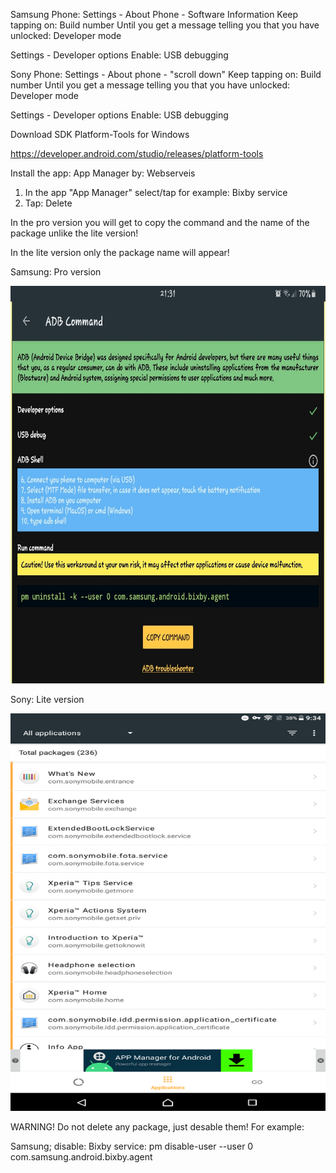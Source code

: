 Samsung Phone:
Settings - About Phone - Software Information
Keep tapping on:
Build number
Until you get a message telling you that you have unlocked:
Developer mode


Settings - Developer options
Enable:
USB debugging


Sony Phone:
Settings - About phone - "scroll down"
Keep tapping on:
Build number
Until you get a message telling you that you have unlocked:
Developer mode

Settings - Developer options
Enable:
USB debugging




Download SDK Platform-Tools for Windows

https://developer.android.com/studio/releases/platform-tools

Install the app:
App Manager
by: Webserveis

1. In the app "App Manager" select/tap for example:
Bixby service
2. Tap:
Delete

In the pro version you will get to copy the command and the name
of the package unlike the lite version!

In the lite version only the package name will appear!


Samsung:  Pro version

<img src="https://github.com/i27i13/Android_remove_bloatware/blob/master/Samsung.jpg" data-canonical-src="https://github.com/i27i13/Android_remove_bloatware/blob/master/Samsung.jpg" width="720" height="636" />


Sony:     Lite version

<img src="https://github.com/i27i13/Android_remove_bloatware/blob/master/Sony.png" data-canonical-src="https://github.com/i27i13/Android_remove_bloatware/blob/master/Sony.png" width="720" height="636" />



WARNING!
Do not delete any package, just desable them!
For example:

Samsung; disable:
Bixby service:
pm disable-user --user 0 com.samsung.android.bixby.agent

